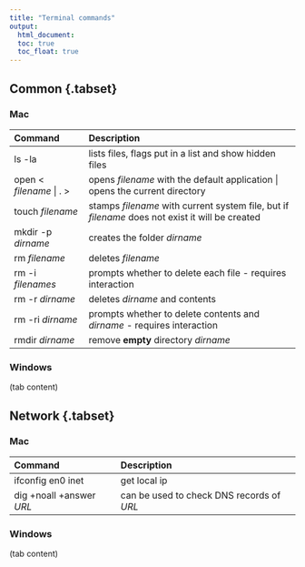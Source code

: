```yaml
---
title: "Terminal commands"
output: 
  html_document:
  toc: true
  toc_float: true
---
```


## Common {.tabset}

### Mac

Command | Description
:----------------------------- | :------------------------------------------------------------------
ls -la  | lists files, flags put in a list and show hidden files
open < *filename* \| . > | opens *filename* with the default application \| opens the current directory
touch *filename*   | stamps *filename* with current system file, but if *filename* does not exist it will be created
mkdir -p *dirname* | creates the folder *dirname*
rm *filename* | deletes *filename*
rm -i *filenames* | prompts whether to delete each file - requires interaction
rm -r *dirname* | deletes *dirname* and contents
rm -ri *dirname* | prompts whether to delete contents and *dirname* - requires interaction
rmdir *dirname* | remove **empty** directory *dirname*


### Windows

(tab content)

## Network {.tabset}

### Mac

Command | Description
:----------------- | :------------------------------------------------------------------
ifconfig en0 inet  | get local ip 
dig +noall +answer *URL*  | can be used to check DNS records of *URL* 


### Windows

(tab content)
